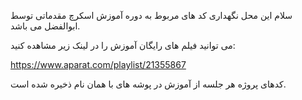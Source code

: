 سلام
این محل نگهداری کد های مربوط به دوره آموزش اسکرچ مقدماتی توسط ابوالفضل می باشد.

می توانید فیلم های رایگان آموزش را در لینک زیر مشاهده کنید:

https://www.aparat.com/playlist/21355867

کدهای پروژه هر جلسه از آموزش در پوشه های با همان نام ذخیره شده است.
